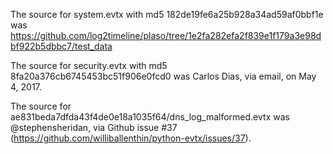The source for system.evtx with md5 182de19fe6a25b928a34ad59af0bbf1e
 was https://github.com/log2timeline/plaso/tree/1e2fa282efa2f839e1f179a3e98dbf922b5dbbc7/test_data

The source for security.evtx with md5 8fa20a376cb6745453bc51f906e0fcd0
 was Carlos Dias, via email, on May 4, 2017.

The source for ae831beda7dfda43f4de0e18a1035f64/dns_log_malformed.evtx
 was @stephensheridan, via Github issue #37 (https://github.com/williballenthin/python-evtx/issues/37).

